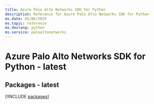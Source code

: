 ```yaml
---
title: Azure Palo Alto Networks SDK for Python
description: Reference for Azure Palo Alto Networks SDK for Python
ms.date: 05/06/2025
ms.topic: reference
ms.devlang: python
ms.service: paloaltonetworks
---
```

# Azure Palo Alto Networks SDK for Python - latest
## Packages - latest
[!INCLUDE [packages](palo-alto-networks-index.md)]